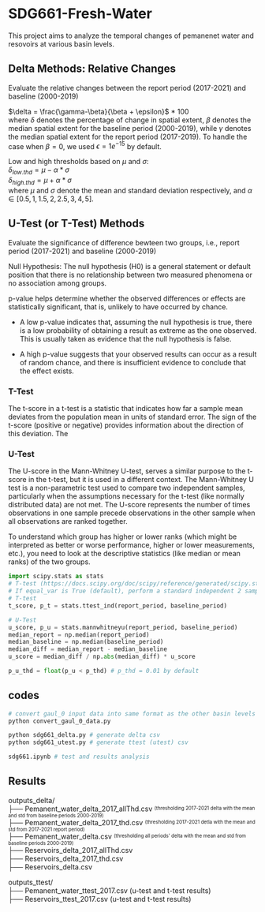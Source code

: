 # SDG661-Fresh-Water
This project aims to analyze the temporal changes of pemanenet water and resovoirs at various basin levels.

## Delta Methods: Relative Changes 
Evaluate the relative changes between the report period (2017-2021) and baseline (2000-2019) 

$\delta = \frac{\gamma-\beta}{\beta + \epsilon}$ * 100 \
where $\delta$ denotes the percentage of change in spatial extent, $\beta$ denotes the median spatial extent for the baseline period (2000-2019), while $\gamma$ denotes the median spatial extent for the report period (2017-2019). 
To handle the case when $\beta = 0$, we used $\epsilon = 1e^{-15}$ by default.

Low and high thresholds based on $\mu$ and $\sigma$: \
$\delta_{low.thd} = \mu - \alpha * \sigma$ \
$\delta_{high.thd} = \mu + \alpha * \sigma$ \
where $\mu$ and $\sigma$ denote the mean and standard deviation respectively, and $\alpha \in [0.5, 1, 1.5, 2, 2.5, 3, 4, 5]$.

## U-Test (or T-Test) Methods
Evaluate the significance of difference bewteen two groups, i.e., report period (2017-2021) and baseline (2000-2019)

Null Hypothesis: The null hypothesis (H0) is a general statement or default position that there is no relationship between two measured phenomena or no association among groups. 

p-value helps determine whether the observed differences or effects are statistically significant, that is, unlikely to have occurred by chance.

- A low p-value indicates that, assuming the null hypothesis is true, there is a low probability of obtaining a result as extreme as the one observed. This is usually taken as evidence that the null hypothesis is false. 

- A high p-value suggests that your observed results can occur as a result of random chance, and there is insufficient evidence to conclude that the effect exists.

### T-Test
The t-score in a t-test is a statistic that indicates how far a sample mean deviates from the population mean in units of standard error. The sign of the t-score (positive or negative) provides information about the direction of this deviation. The 

### U-Test
The U-score in the Mann-Whitney U-test, serves a similar purpose to the t-score in the t-test, but it is used in a different context. The Mann-Whitney U test is a non-parametric test used to compare two independent samples, particularly when the assumptions necessary for the t-test (like normally distributed data) are not met. The U-score represents the number of times observations in one sample precede observations in the other sample when all observations are ranked together.

To understand which group has higher or lower ranks (which might be interpreted as better or worse performance, higher or lower measurements, etc.), you need to look at the descriptive statistics (like median or mean ranks) of the two groups.

```python 
import scipy.stats as stats
# T-test (https://docs.scipy.org/doc/scipy/reference/generated/scipy.stats.ttest_ind.html)
# If equal_var is True (default), perform a standard independent 2 sample test that assumes equal population variances. If False, perform Welch’s t-test, which does not assume equal population variance .
# T-test
t_score, p_t = stats.ttest_ind(report_period, baseline_period)

# U-Test
u_score, p_u = stats.mannwhitneyu(report_period, baseline_period)
median_report = np.median(report_period)
median_baseline = np.median(baseline_period)
median_diff = median_report - median_baseline
u_score = median_diff / np.abs(median_diff) * u_score

p_u_thd = float(p_u < p_thd) # p_thd = 0.01 by default
```

## codes
```python 
# convert gaul_0 input data into same format as the other basin levels (3-8).
python convert_gaul_0_data.py 

python sdg661_delta.py # generate delta csv
python sdg661_utest.py # generate ttest (utest) csv

sdg661.ipynb # test and results analysis
```

## Results
outputs_delta/ \
├── Pemanent_water_delta_2017_allThd.csv <sup><sub>(thresholding 2017-2021 delta with the mean and std from baseline periods 2000-2019)</sup></sub>\
├── Pemanent_water_delta_2017_thd.csv <sup><sub>(thresholding 2017-2021 detla with the mean and std from 2017-2021 report period)</sup></sub> \
├── Pemanent_water_delta.csv <sup><sub>(thresholding all periods' delta with the mean and std from baseline periods 2000-2019)</sup></sub> \
├── Reservoirs_delta_2017_allThd.csv \
├── Reservoirs_delta_2017_thd.csv \
├── Reservoirs_delta.csv 

outputs_ttest/ \
├── Pemanent_water_ttest_2017.csv (u-test and t-test results)\
├── Reservoirs_ttest_2017.csv (u-test and t-test results)



